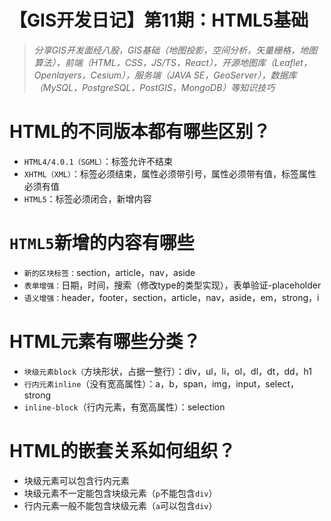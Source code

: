 # 【GIS开发日记】第11期：HTML5基础

> *分享GIS开发面经八股，GIS基础（地图投影，空间分析，矢量栅格，地图算法），前端（HTML，CSS，JS/TS，React），开源地图库（Leaflet，Openlayers，Cesium），服务端（JAVA SE，GeoServer），数据库（MySQL，PostgreSQL，PostGIS，MongoDB）等知识技巧*
> 

# HTML的不同版本都有哪些区别？

- `HTML4/4.0.1（SGML）`：标签允许不结束
- `XHTML（XML）`：标签必须结束，属性必须带引号，属性必须带有值，标签属性必须有值
- `HTML5`：标签必须闭合，新增内容

# `HTML5`新增的内容有哪些

- `新的区块标签：`section，article，nav，aside
- `表单增强：`日期，时间，搜索（修改type的类型实现），表单验证-placeholder
- `语义增强：`header，footer，section，article，nav，aside，em，strong，i

# HTML元素有哪些分类？

- `块级元素block（`方块形状，占据一整行）：div，ul，li，ol，dl，dt，dd，h1
- `行内元素inline`（没有宽高属性）：a，b，span，img，input，select，strong
- `inline-block`（行内元素，有宽高属性）：selection

# HTML的嵌套关系如何组织？

- 块级元素可以包含行内元素
- 块级元素不一定能包含块级元素（`p`不能包含`div`）
- 行内元素一般不能包含块级元素（`a`可以包含`div`）